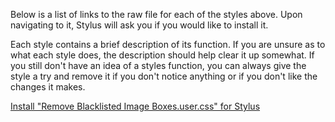 Below is a list of links to the raw file for each of the styles above. Upon navigating to it, Stylus will ask you if you would like to install it.  

Each style contains a brief description of its function. If you are unsure as to what each style does, the description should help clear it up somewhat. If you still don't have an idea of a styles function, you can always give the style a try and remove it if you don't notice anything or if you don't like the changes it makes.  

[Install "Remove Blacklisted Image Boxes.user.css" for Stylus](https://raw.githubusercontent.com/Neop0litan/CSS-Tweaks/main/Stylus/rule34.xxx/Remove%20Blacklisted%20Image%20Boxes.user.css)  